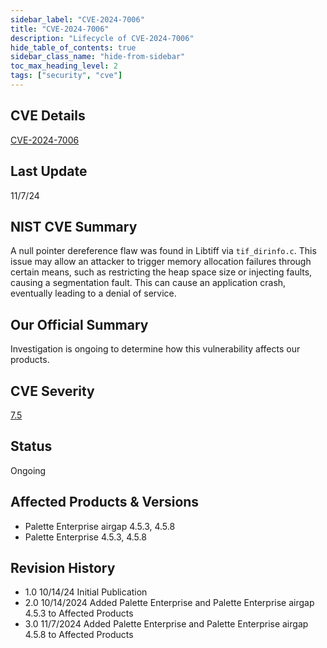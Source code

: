 ```yaml
---
sidebar_label: "CVE-2024-7006"
title: "CVE-2024-7006"
description: "Lifecycle of CVE-2024-7006"
hide_table_of_contents: true
sidebar_class_name: "hide-from-sidebar"
toc_max_heading_level: 2
tags: ["security", "cve"]
---
```


## CVE Details

[CVE-2024-7006](https://nvd.nist.gov/vuln/detail/CVE-2024-7006)

## Last Update

11/7/24

## NIST CVE Summary

A null pointer dereference flaw was found in Libtiff via `tif_dirinfo.c`. This issue may allow an attacker to trigger
memory allocation failures through certain means, such as restricting the heap space size or injecting faults, causing a
segmentation fault. This can cause an application crash, eventually leading to a denial of service.

## Our Official Summary

Investigation is ongoing to determine how this vulnerability affects our products.

## CVE Severity

[7.5](https://nvd.nist.gov/vuln/detail/CVE-2024-7006)

## Status

Ongoing

## Affected Products & Versions

- Palette Enterprise airgap 4.5.3, 4.5.8
- Palette Enterprise 4.5.3, 4.5.8

## Revision History

- 1.0 10/14/24 Initial Publication
- 2.0 10/14/2024 Added Palette Enterprise and Palette Enterprise airgap 4.5.3 to Affected Products
- 3.0 11/7/2024 Added Palette Enterprise and Palette Enterprise airgap 4.5.8 to Affected Products
